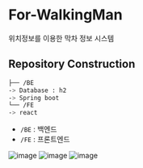 # For-WalkingMan
위치정보를 이용한 막차 정보 시스템


## Repository Construction
```bash
├── /BE
-> Database : h2
-> Spring boot
└── /FE
-> react
```
- `/BE` : 백엔드
- `/FE` : 프론트엔드

![image](https://github.com/soy-sauce-egg-rice/For-WalkingMan/assets/122770694/877091e8-7068-46de-9bd6-3577bdc83211)
![image](https://github.com/soy-sauce-egg-rice/For-WalkingMan/assets/122770694/aa11b3d9-507d-47b1-b5fb-20d7e6621393)
![image](https://github.com/soy-sauce-egg-rice/For-WalkingMan/assets/122770694/9a1cf216-1687-4ce2-80bc-3cd48d0d7f98)


